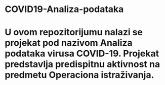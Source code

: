 # COVID19-Analiza-podataka
# U ovom repozitorijumu nalazi se projekat pod nazivom **Analiza podataka virusa COVID-19**. Projekat predstavlja predispitnu aktivnost na predmetu Operaciona istraživanja.
